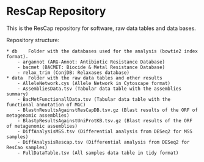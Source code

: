 # ResCap Repository

This is the ResCap repository for software, raw data tables and data bases.


Repository structure:

	* db	Folder with the databases used for the analysis (bowtie2 index format).
		- argannot (ARG-Annot: Antibiotic Resistance Database)
		- bacmet (BACMET: Biocide & Metal Resistance Database)
		- relax_trim (ConjDB: Relaxases database)
	* data	Folder with the raw data tables and other results
		- AlleleNetwork.cys (Allele Network in Cytoscape format)
		- AssembliesData.tsv (Tabular data table with the assemblies summary)
		- BacMetFunctionallData.tsv (Tabular data table with the functional annotation of MGC)
		- BlastnResultsAgainstResCapDB.tsv.gz (Blast results of the ORF of metagenomic assemblies)
		- BlastpResultsAgainstUniProtKB.tsv.gz (Blast results of the ORF of metagenomic assemblies)
		- DiffAnalysisMSS.tsv (Differential analysis from DESeq2 for MSS samples)
		- DiffAnalysisRescap.tsv (Differential analysis from DESeq2 for ResCao samples)
		- FullDataTable.tsv (All samples data table in tidy format)

